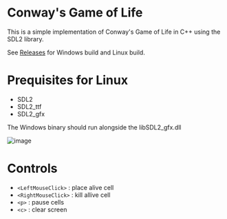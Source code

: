 # Conway's Game of Life

This is a simple implementation of Conway's Game of Life in C++ using the
SDL2 library.

See [Releases](https://github.com/usrnatc/cppgol/releases) for Windows build 
and Linux build.

# Prequisites for Linux
- SDL2
- SDL2_ttf
- SDL2_gfx

The Windows binary should run alongside the libSDL2_gfx.dll

![image](https://user-images.githubusercontent.com/79397859/201312754-c0762500-bdc4-4073-8c1d-90e7a1bfc323.png)

# Controls

- `<LeftMouseClick>`  : place alive cell
- `<RightMouseClick>` : kill allive cell
- `<p>`               : pause cells
- `<c>`               : clear screen
